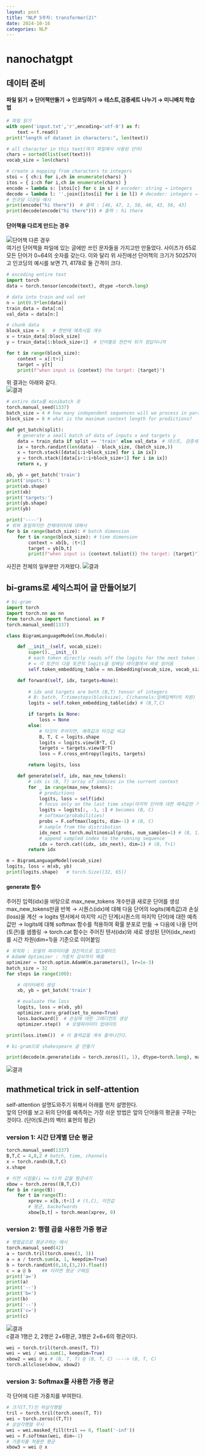 ```yaml
---
layout: post
title: "NLP 5주차: transformer(2)"
date: 2024-10-16
categories: NLP
---
```

# nanochatgpt
## 데이터 준비 
#### 파일 읽기 → 단어책만들기 → 인코딩하기 → 테스트,검증세트 나누기 → 미니배치 학습법
```python
# 파일 읽기 
with open('input.txt','r',encoding='utf-8') as f:
    text = f.read()   
print("length of dataset in characters:", len(text))

# all character in this text(여기 파일에서 사용된 단어)
chars = sorted(list(set(text)))
vocab_size = len(chars)

# create a mapping from characters to integers
stoi = { ch:i for i,ch in enumerate(chars) }
itos = { i:ch for i,ch in enumerate(chars) }
encode = lambda s: [stoi[c] for c in s] # encoder: string → integers
decode = lambda l: ''.join([itos[i] for i in l]) # decoder: integers → string
# 인코딩 디코딩 예시 
print(encode("hi there"))  # 출력 : [46, 47, 1, 58, 46, 43, 56, 43]
print(decode(encode("hi there"))) # 출력 : hi there  
```
#### 단어책을 다르게 만드는 경우 
![단어책 다른 경우](/img/nanogpt단어책다른경우.png)        
여기선 단어책을 파일에 있는 글에만 쓰인 문자들을 가지고만 만들었다. 사이즈가 65로 모든 단어가 0~64의 숫자를 갖는다. 이와 달리 위 사진에선 단어책의 크기가 50257이고 인코딩의 예시를 보면 71, 4178로 둘 간격이 크다. 

```python
# encoding entire text
import torch
data = torch.tensor(encode(text), dtype =torch.long)

# data into train and val set
n = int(0.9*len(data))
train_data = data[:n]
val_data = data[n:]  
```
```python
# chunk data
block_size = 8   # 한번에 예측시킬 개수 
x = train_data[:block_size]
y = train_data[1:block_size+1]  # 단어별로 한칸씩 뒤가 정답이니까

for t in range(block_size):
    context = x[:t+1]
    target = y[t]
    print(f"when input is {context} the target: {target}")
```
위 결과는 아래와 같다.   
![결과](/img/nanogptdata.png)      
```python
# entire data를 minibatch 로 
torch.manual_seed(1337)
batch_size = 4 # how many independent sequences will we process in parallel?
block_size = 8 # what is the maximum context length for predictions?

def get_batch(split):
    # generate a small batch of data of inputs x and targets y
    data = train_data if split == 'train' else val_data  # 테스트, 검증세트에서 무작위로 배치데이터생성
    ix = torch.randint(len(data) - block_size, (batch_size,))
    x = torch.stack([data[i:i+block_size] for i in ix])
    y = torch.stack([data[i+1:i+block_size+1] for i in ix])
    return x, y

xb, yb = get_batch('train')
print('inputs:')
print(xb.shape)
print(xb)
print('targets:')
print(yb.shape)
print(yb)

print('----')
# 위와 동일하지만 전체데이터에 대해서 
for b in range(batch_size): # batch dimension
    for t in range(block_size): # time dimension
        context = xb[b, :t+1]
        target = yb[b,t]
        print(f"when input is {context.tolist()} the target: {target}")
```
사진은 전체의 일부분만 가져왔다. 
![결과](/img/nanogptentire.png)            

## bi-grams로 셰익스피어 글 만들어보기 

```python
# bi-gram
import torch
import torch.nn as nn
from torch.nn import functional as F
torch.manual_seed(1337)

class BigramLanguageModel(nn.Module):

    def __init__(self, vocab_size):
        super().__init__()
        # each token directly reads off the logits for the next token from a lookup table
        # = 각 토큰이 다음 토큰의 logits을 임베딩 테이블에서 바로 읽어옴
        self.token_embedding_table = nn.Embedding(vocab_size, vocab_size)

    def forward(self, idx, targets=None):
        
        # idx and targets are both (B,T) tensor of integers
        # B: batch, T:timesteps(blocksize), C(channels:임베딩벡터의 차원)
        logits = self.token_embedding_table(idx) # (B,T,C)

        if targets is None:
            loss = None
        else:
            # 타깃이 주어지면, 예측값과 타깃값 비교
            B, T, C = logits.shape
            logits = logits.view(B*T, C)
            targets = targets.view(B*T)
            loss = F.cross_entropy(logits, targets)

        return logits, loss

    def generate(self, idx, max_new_tokens):
        # idx is (B, T) array of indices in the current context
        for _ in range(max_new_tokens):
            # predictions
            logits, loss = self(idx)
            # focus only on the last time step(마지막 단어에 대한 예측값만 가져옴)
            logits = logits[:, -1, :] # becomes (B, C)
            # softmax(probabilities)
            probs = F.softmax(logits, dim=-1) # (B, C)
            # sample from the distribution
            idx_next = torch.multinomial(probs, num_samples=1) # (B, 1)
            # append sampled index to the running sequence
            idx = torch.cat((idx, idx_next), dim=1) # (B, T+1)
        return idx

m = BigramLanguageModel(vocab_size)
logits, loss = m(xb, yb)
print(logits.shape)   # torch.Size([32, 65])
```
#### generate 함수 
주어진 입력(idx)을 바탕으로 max_new_tokens 개수만큼 새로운 단어를 생성       
max_new_tokens만큼 반복 → 시퀀스(idx)에 대해 다음 단어의 logits(예측값)과 손실(loss)을 계산 → logits 텐서에서 마지막 시간 단계(시퀀스의 마지막 단어)에 대한 예측값만 → logits에 대해 softmax 함수를 적용하여 확률 분포로 만듦 → 다음에 나올 단어(토큰)를 샘플링 → torch.cat 함수는 주어진 텐서(idx)와 새로 생성된 단어(idx_next)를 시간 차원(dim=1)을 기준으로 이어붙임        

```python
# 최적화 : 모델의 파라미터를 점진적으로 업그레이드 
# AdamW Optimizer : 가중치 감쇠까지 해줌
optimizer = torch.optim.AdamW(m.parameters(), lr=1e-3)
batch_size = 32
for steps in range(100): 

    # 데이터배치 생성
    xb, yb = get_batch('train')

    # evaluate the loss
    logits, loss = m(xb, yb)
    optimizer.zero_grad(set_to_none=True)
    loss.backward()  # 손실에 대한 그레디언트 생성
    optimizer.step()  # 모델파라미터 업데이트 

print(loss.item())  # 이 출력값을 계속 줄여나간다. 

# bi-gram으로 shakespeare 글 만들기 

print(decode(m.generate(idx = torch.zeros((1, 1), dtype=torch.long), max_new_tokens=500)[0].tolist()))
```
![결과](/img/nanogptbigramresult.png)            

## mathmetical trick in self-attention
self-attention 설명도와주기 위해서 아래를 먼저 설명한다.  
앞의 단어를 보고 뒤의 단어를 예측하는 가장 쉬운 방법은 앞의 단어들의 평균을 구하는 것이다. (단어(토큰)의 벡터 표현의 평균)
### version 1: 시간 단계별 단순 평균  
```python 
torch.manual_seed(1337)
B,T,C = 4,8,2 # batch, time, channels
x = torch.randn(B,T,C)
x.shape

# 이전 시점들(i <= t)의 값을 평균내기 
xbow = torch.zeros((B,T,C))
for b in range(B):
    for t in range(T):
        xprev = x[b,:t+1] # (t,C), 이전값
        # 평균, backofwords
        xbow[b,t] = torch.mean(xprev, 0)  
```
### version 2: 행렬 곱을 사용한 가중 평균   
```python 
# 행렬곱으로 평균구하는 예시 
torch.manual_seed(42)
a = torch.tril(torch.ones(3, 3))   
a = a / torch.sum(a, 1, keepdim=True)
b = torch.randint(0,10,(3,2)).float()
c = a @ b    ## 이러면 평균 구해짐
print('a=')
print(a)
print('--')
print('b=')
print(b)
print('--')
print('c=')
print(c)
```
![결과](/img/nanogptmeanversion2.png)     
c결과 1행은 2, 2행은 2+6평균, 3행은 2+6+6의 평균이다.             

```python 
wei = torch.tril(torch.ones(T, T))
wei = wei / wei.sum(1, keepdim=True)
xbow2 = wei @ x # (B, T, T) @ (B, T, C) ----> (B, T, C)
torch.allclose(xbow, xbow2)
```

### version 3: Softmax를 사용한 가중 평균
각 단어에 다른 가중치를 부여한다.   
```python 
# 크기(T,T)인 하삼각행렬
tril = torch.tril(torch.ones(T, T))
wei = torch.zeros((T,T))
# 상삼각행렬 무시 
wei = wei.masked_fill(tril == 0, float('-inf'))
wei = F.softmax(wei, dim=-1)
# 가중치를 적용한 평균
xbow3 = wei @ x 
```